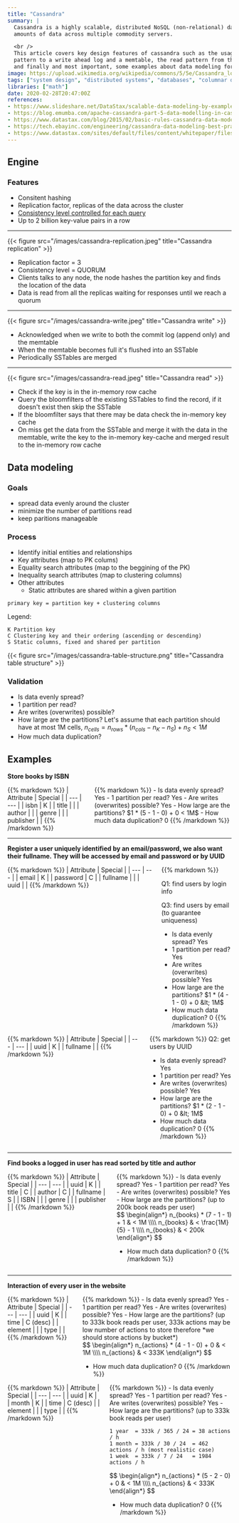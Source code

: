 ```yaml
---
title: "Cassandra"
summary: |
  Cassandra is a highly scalable, distributed NoSQL (non-relational) database management system designed for handling large 
  amounts of data across multiple commodity servers.

  <br />
  This article covers key design features of cassandra such as the usage of consistent hashing, the write
  pattern to a write ahead log and a memtable, the read pattern from the memtable and from sstables,
  and finally and most important, some examples about data modeling for different types of queries.
image: https://upload.wikimedia.org/wikipedia/commons/5/5e/Cassandra_logo.svg
tags: ["system design", "distributed systems", "databases", "columnar datastore", "memtable", "sstable", "quorum", "data modeling"]
libraries: ["math"]
date: 2020-02-28T20:47:00Z
references:
- https://www.slideshare.net/DataStax/scalable-data-modeling-by-example-carlos-alonso-job-and-talent-cassandra-summit-2016
- https://blog.emumba.com/apache-cassandra-part-5-data-modelling-in-cassandra-9e81a58f4ada
- https://www.datastax.com/blog/2015/02/basic-rules-cassandra-data-modeling
- https://tech.ebayinc.com/engineering/cassandra-data-modeling-best-practices-part-1/
- https://www.datastax.com/sites/default/files/content/whitepaper/files/2019-10/CM2019236%20-%20Data%20Modeling%20in%20Apache%20Cassandra%20%E2%84%A2%20White%20Paper-4.pdf
---
```


<style>
img {
  max-width: 50%;
}

@media screen and (max-width: 960px) {
  img {
    max-width: 100%;
  }
}
</style>

## Engine

### Features

- Consitent hashing
- Replication factor, replicas of the data across the cluster
- [Consistency level controlled for each query](https://docs.datastax.com/en/archived/cassandra/3.0/cassandra/dml/dmlConfigConsistency.html)
- Up to 2 billion key-value pairs in a row

<hr />

{{< figure src="/images/cassandra-replication.jpeg" title="Cassandra replication" >}}

- Replication factor = 3
- Consistency level = QUORUM
- Clients talks to any node, the node hashes the partition key and finds the location of the data
- Data is read from all the replicas waiting for responses until we reach a quorum

<hr />

{{< figure src="/images/cassandra-write.jpeg" title="Cassandra write" >}}

- Acknowledged when we write to both the commit log (append only) and the memtable
- When the memtable becomes full it's flushed into an SSTable
- Periodically SSTables are merged

<hr />

{{< figure src="/images/cassandra-read.jpeg" title="Cassandra read" >}}

- Check if the key is in the in-memory row cache
- Query the bloomfilters of the existing SSTables to find the record, if it doesn't exist then skip the SSTable
- If the bloomfilter says that there may be data check the in-memory key cache
- On miss get the data from the SSTable and merge it with the data in the memtable, write the key to the in-memory key-cache and merged result to the in-memory row cache

## Data modeling

### Goals

- spread data evenly around the cluster
- minimize the number of partitions read
- keep paritions manageable

### Process

- Identify initial entities and relationships
- Key attributes (map to PK colums)
- Equality search attributes (map to the beggining of the PK)
- Inequality search attributes (map to clustering columns)
- Other attributes
  - Static attributes are shared within a given partition

```text
primary key = partition key + clustering columns
```

Legend:

```text
K Partition key
C Clustering key and their ordering (ascending or descending)
S Static columns, fixed and shared per partition
```

{{< figure src="/images/cassandra-table-structure.png" title="Cassandra table structure" >}}

### Validation

- Is data evenly spread?
- 1 partition per read?
- Are writes (overwrites) possible?
- How large are the partitions? Let's assume that each partition should have at most 1M cells,
 $n_{cells} = n_{rows} * (n_{cols} - n_{K} - n_{S}) + n_{S} < 1M$
- How much data duplication?

## Examples

**Store books by ISBN**

<div class="columns">
  <div class="column is-size-6 is-bordered">
  {{% markdown %}}
  | Attribute | Special |
  | ---       | ---     |
  | isbn      | K       |
  | title     | |
  | author    | |
  | genre     | |
  | publisher | |
  {{% /markdown %}}
  </div>
  <div class="column is-three-quarters">
{{% markdown %}}
- Is data evenly spread? Yes
- 1 partition per read? Yes
- Are writes (overwrites) possible? Yes
- How large are the partitions? $1 * (5 - 1 - 0) + 0 &lt; 1M$
- How much data duplication? 0
{{% /markdown %}}
  </div>
</div>

<hr />

**Register a user uniquely identified by an email/password, we also want their fullname. They will be accessed by email and password or by UUID**

<div class="columns">
  <div class="column is-size-6 is-bordered">
  {{% markdown %}}
  | Attribute | Special |
  | --- | --- |
  | email | K |
  | password | C |
  | fullname | |
  | uuid | |
  {{% /markdown %}}
  </div>
  <div class="column is-three-quarters">
{{% markdown %}}

Q1: find users by login info

Q3: find users by email (to guarantee uniqueness)

- Is data evenly spread? Yes
- 1 partition per read? Yes
- Are writes (overwrites) possible? Yes
- How large are the partitions? $1 * (4 - 1 - 0) + 0 &lt; 1M$
- How much data duplication? 0
{{% /markdown %}}
  </div>
</div>

<div class="columns">
  <div class="column is-size-6 is-bordered">
  {{% markdown %}}
  | Attribute | Special |
  | --- | --- |
  | uuid | K |
  | fullname | |
  {{% /markdown %}}
  </div>
  <div class="column is-three-quarters">
{{% markdown %}}
Q2: get users by UUID

- Is data evenly spread? Yes
- 1 partition per read? Yes
- Are writes (overwrites) possible? Yes
- How large are the partitions? $1 * (2 - 1 - 0) + 0 &lt; 1M$
- How much data duplication? 0
{{% /markdown %}}
  </div>
</div>

<hr />

**Find books a logged in user has read sorted by title and author**

<div class="columns">
  <div class="column is-size-6 is-bordered">
  {{% markdown %}}
  | Attribute | Special |
  | ---       | ---     |
  | uuid      | K       |
  | title     | C |
  | author    | C |
  | fullname  | S |
  | ISBN | |
  | genre | |
  | publisher | |
  {{% /markdown %}}
  </div>
  <div class="column is-three-quarters">
{{% markdown %}}
- Is data evenly spread? Yes
- 1 partition per read? Yes
- Are writes (overwrites) possible? Yes
- How large are the partitions? (up to 200k book reads per user)

<div>$$
\begin{align*}
n_{books} * (7 - 1 - 1) + 1 & &lt; 1M \\\\
n_{books} & &lt; \frac{1M}{5} - 1 \\\\
n_{books} & &lt; 200k
\end{align*}
$$</div>

- How much data duplication? 0
{{% /markdown %}}
  </div>
</div>

<hr />

**Interaction of every user in the website**

<div class="columns">
  <div class="column is-size-6 is-bordered">
{{% markdown %}}
| Attribute | Special |
| ---       | ---     |
| uuid      | K       |
| time     | C (desc) |
| element | |
| type | |
{{% /markdown %}}
  </div>
  <div class="column is-three-quarters">
{{% markdown %}}
- Is data evenly spread? Yes
- 1 partition per read? Yes
- Are writes (overwrites) possible? Yes
- How large are the partitions? (up to 333k book reads per user, 333k actions may be low number of actions to store therefore *we should store actions by bucket*)

<div>$$
\begin{align*}
n_{actions} * (4 - 1 - 0) + 0 & &lt; 1M \\\\
n_{actions} & &lt; 333K
\end{align*}
$$</div>

- How much data duplication? 0
{{% /markdown %}}
  </div>
  </div> <!-- I don't know why this is needed because the markup looked fine without this -->
<div>

<div class="columns">
  <div class="column is-size-6 is-bordered">
  {{% markdown %}}
  | Attribute | Special |
  | ---       | ---     |
  | uuid      | K       |
  | month | K |
  | time     | C (desc) |
  | element | |
  | type | |
  {{% /markdown %}}
  </div>
  <div class="column is-three-quarters">
{{% markdown %}}
- Is data evenly spread? Yes
- 1 partition per read? Yes
- Are writes (overwrites) possible? Yes
- How large are the partitions? (up to 333k book reads per user)

```text
1 year  = 333k / 365 / 24 = 38 actions / h
1 month = 333k / 30 / 24  = 462 actions / h (most realistic case)
1 week  = 333k / 7 / 24   = 1984 actions / h
```

<div>$$
\begin{align*}
n_{actions} * (5 - 2 - 0) + 0 & &lt; 1M \\\\
n_{actions} & &lt; 333K
\end{align*}
$$</div>

- How much data duplication? 0
{{% /markdown %}}
  </div>
</div>


